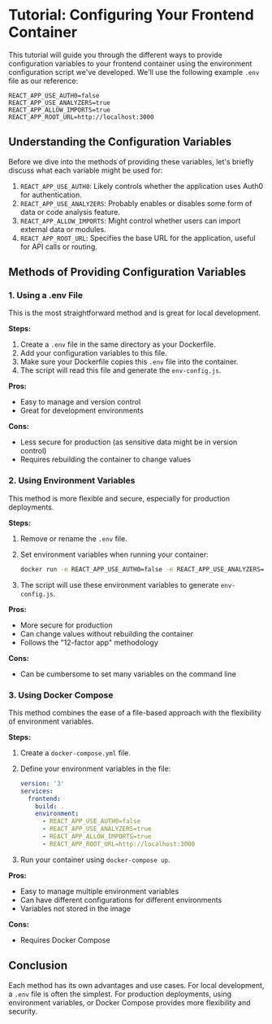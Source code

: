 # Tutorial: Configuring Your Frontend Container

This tutorial will guide you through the different ways to provide configuration variables to your frontend container
using the environment configuration script we've developed. We'll use the following example `.env` file as our
reference:

```
REACT_APP_USE_AUTH0=false
REACT_APP_USE_ANALYZERS=true
REACT_APP_ALLOW_IMPORTS=true
REACT_APP_ROOT_URL=http://localhost:3000
```

## Understanding the Configuration Variables

Before we dive into the methods of providing these variables, let's briefly discuss what each variable might be used
for:

1. `REACT_APP_USE_AUTH0`: Likely controls whether the application uses Auth0 for authentication.
2. `REACT_APP_USE_ANALYZERS`: Probably enables or disables some form of data or code analysis feature.
3. `REACT_APP_ALLOW_IMPORTS`: Might control whether users can import external data or modules.
4. `REACT_APP_ROOT_URL`: Specifies the base URL for the application, useful for API calls or routing.

## Methods of Providing Configuration Variables

### 1. Using a .env File

This is the most straightforward method and is great for local development.

**Steps:**

1. Create a `.env` file in the same directory as your Dockerfile.
2. Add your configuration variables to this file.
3. Make sure your Dockerfile copies this `.env` file into the container.
4. The script will read this file and generate the `env-config.js`.

**Pros:**

- Easy to manage and version control
- Great for development environments

**Cons:**

- Less secure for production (as sensitive data might be in version control)
- Requires rebuilding the container to change values

### 2. Using Environment Variables

This method is more flexible and secure, especially for production deployments.

**Steps:**

1. Remove or rename the `.env` file.
2. Set environment variables when running your container:

   ```bash
   docker run -e REACT_APP_USE_AUTH0=false -e REACT_APP_USE_ANALYZERS=true ...
   ```

3. The script will use these environment variables to generate `env-config.js`.

**Pros:**

- More secure for production
- Can change values without rebuilding the container
- Follows the "12-factor app" methodology

**Cons:**

- Can be cumbersome to set many variables on the command line

### 3. Using Docker Compose

This method combines the ease of a file-based approach with the flexibility of environment variables.

**Steps:**

1. Create a `docker-compose.yml` file.
2. Define your environment variables in the file:

   ```yaml
   version: '3'
   services:
     frontend:
       build: .
       environment:
         - REACT_APP_USE_AUTH0=false
         - REACT_APP_USE_ANALYZERS=true
         - REACT_APP_ALLOW_IMPORTS=true
         - REACT_APP_ROOT_URL=http://localhost:3000
   ```

3. Run your container using `docker-compose up`.

**Pros:**

- Easy to manage multiple environment variables
- Can have different configurations for different environments
- Variables not stored in the image

**Cons:**

- Requires Docker Compose

## Conclusion

Each method has its own advantages and use cases. For local development, a `.env` file is often the simplest. For
production deployments, using environment variables, or Docker Compose provides more flexibility and security.
